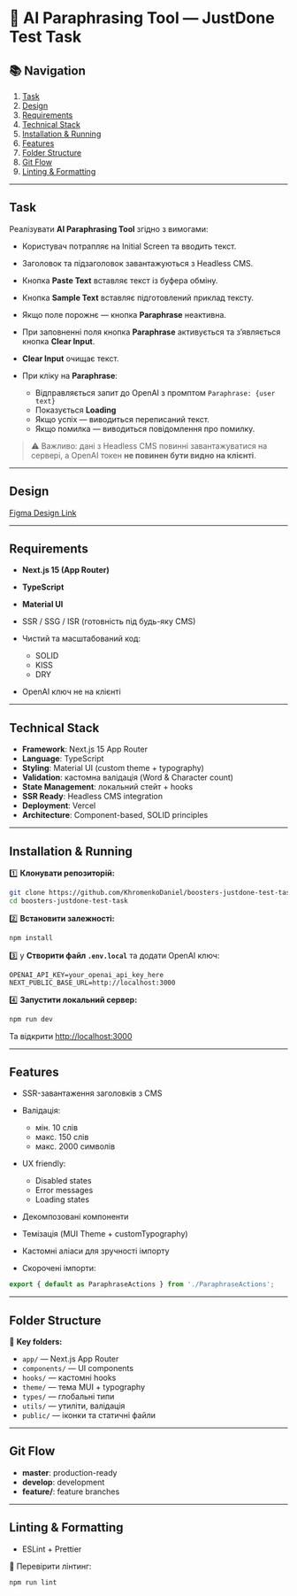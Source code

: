 # 📝 AI Paraphrasing Tool — JustDone Test Task

## 📚 Navigation

1. [Task](#task)
2. [Design](#design)
3. [Requirements](#requirements)
4. [Technical Stack](#technical-stack)
5. [Installation & Running](#installation--running)
6. [Features](#features)
7. [Folder Structure](#folder-structure)
8. [Git Flow](#git-flow)
9. [Linting & Formatting](#linting--formatting)

---

##  Task

Реалізувати **AI Paraphrasing Tool** згідно з вимогами:

* Користувач потрапляє на Initial Screen та вводить текст.
* Заголовок та підзаголовок завантажуються з Headless CMS.
* Кнопка **Paste Text** вставляє текст із буфера обміну.
* Кнопка **Sample Text** вставляє підготовлений приклад тексту.
* Якщо поле порожнє — кнопка **Paraphrase** неактивна.
* При заповненні поля кнопка **Paraphrase** активується та зʼявляється кнопка **Clear Input**.
* **Clear Input** очищає текст.
* При кліку на **Paraphrase**:

    * Відправляється запит до OpenAI з промптом `Paraphrase: {user text}`
    * Показується **Loading**
    * Якщо успіх — виводиться переписаний текст.
    * Якщо помилка — виводиться повідомлення про помилку.

> ⚠️ Важливо: дані з Headless CMS повинні завантажуватися на сервері, а OpenAI токен **не повинен бути видно на клієнті**.

---

## Design

[Figma Design Link](https://www.figma.com/design/oWVtTaMF6GIAQtO7TdjBuo/Test-Case--Functional-?node-id=0-1&t=UQQ7kXWvXSdXrIwh-1)

---

## Requirements

* **Next.js 15 (App Router)**
* **TypeScript**
* **Material UI**
* SSR / SSG / ISR (готовність під будь-яку CMS)
* Чистий та масштабований код:

    * SOLID
    * KISS
    * DRY
* OpenAI ключ не на клієнті

---

## Technical Stack

* **Framework**: Next.js 15 App Router
* **Language**: TypeScript
* **Styling**: Material UI (custom theme + typography)
* **Validation**: кастомна валідація (Word & Character count)
* **State Management**: локальний стейт + hooks
* **SSR Ready**: Headless CMS integration
* **Deployment**: Vercel
* **Architecture**: Component-based, SOLID principles

---

## Installation & Running

1️⃣ **Клонувати репозиторій:**

```bash
git clone https://github.com/KhromenkoDaniel/boosters-justdone-test-task.git
cd boosters-justdone-test-task
```

2️⃣ **Встановити залежності:**

```bash
npm install
```

3️⃣ у **Створити файл `.env.local`** та додати OpenAI ключ:

```plaintext
OPENAI_API_KEY=your_openai_api_key_here
NEXT_PUBLIC_BASE_URL=http://localhost:3000
```

4️⃣ **Запустити локальний сервер:**

```bash
npm run dev
```
Та відкрити [http://localhost:3000](http://localhost:3000)

---

## Features

* SSR-завантаження заголовків з CMS
* Валідація:

    * мін. 10 слів
    * макс. 150 слів
    * макс. 2000 символів
* UX friendly:

    * Disabled states
    * Error messages
    * Loading states
* Декомпозовані компоненти
* Темізація (MUI Theme + customTypography)
* Кастомні аліаси для зручності імпорту
* Скорочені імпорти:

```typescript
export { default as ParaphraseActions } from './ParaphraseActions';
```

---

## Folder Structure

📁 **Key folders:**

* `app/` — Next.js App Router
* `components/` — UI components
* `hooks/` — кастомні hooks
* `theme/` — тема MUI + typography
* `types/` — глобальні типи
* `utils/` — утиліти, валідація
* `public/` — іконки та статичні файли

---

## Git Flow

* **master**: production-ready
* **develop**: development
* **feature/**: feature branches

---

## Linting & Formatting

* ESLint + Prettier

📌 Перевірити лінтинг:

```bash
npm run lint
```
